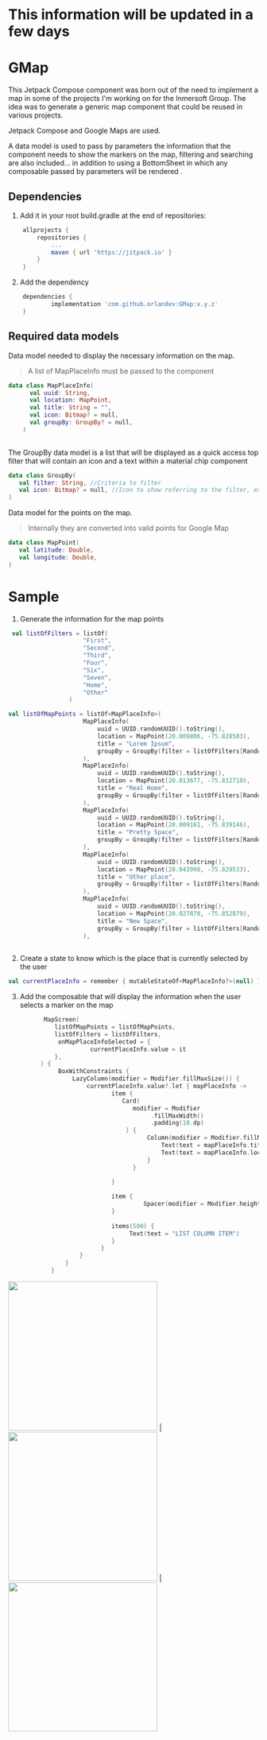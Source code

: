 # This information will be updated in a few days

# GMap
  This Jetpack Compose component was born out of the need to implement a map in some of the projects I'm working on for the Inmersoft Group.
  The idea was to generate a generic map component that could be reused in various projects.

  Jetpack Compose and Google Maps are used.

  A data model is used to pass by parameters the information that the component needs to show the markers on the map, filtering and searching are also included... in addition to using a BottomSheet in which any composable passed by parameters will be rendered .


## Dependencies

1. Add it in your root build.gradle at the end of repositories:

```gradle
	allprojects {
		repositories {
			...
			maven { url 'https://jitpack.io' }
		}
	}
  ```
2. Add the dependency

```gradle
	dependencies {
	        implementation 'com.github.orlandev:GMap:x.y.z'
	}
  ```


## Required data models

Data model needed to display the necessary information on the map. 
> A list of MapPlaceInfo must be passed to the component

```kotlin
data class MapPlaceInfo(
      val uuid: String,
      val location: MapPoint,
      val title: String = "",
      val icon: Bitmap? = null,
      val groupBy: GroupBy? = null,
    )
  
 ```
 
 The GroupBy data model is a list that will be displayed as a quick access top filter that will contain an icon and a text within a material chip component
 
 ```kotlin
 data class GroupBy(
    val filter: String, //Criteria to filter
    val icon: Bitmap? = null, //Icon to show referring to the filter, example restaurants
)
 ```
 
 Data model for the points on the map.
 > Internally they are converted into valid points for Google Map
 
 ```kotlin
 data class MapPoint(
    val latitude: Double,
    val longitude: Double,
)
 ```
 
 # Sample
 
 1. Generate the information for the map points
   ```kotlin
    val listOfFilters = listOf(
                        "First",
                        "Second",
                        "Third",
                        "Four",
                        "Six",
                        "Seven",
                        "Home",
                        "Other"
                    )
   
   val listOfMapPoints = listOf<MapPlaceInfo>(
                        MapPlaceInfo(
                            uuid = UUID.randomUUID().toString(),
                            location = MapPoint(20.009806, -75.828503),
                            title = "Lorem Ipsum",
                            groupBy = GroupBy(filter = listOfFilters[Random().nextInt(listOfFilters.size)]),
                        ),
                        MapPlaceInfo(
                            uuid = UUID.randomUUID().toString(),
                            location = MapPoint(20.013677, -75.812710),
                            title = "Real Home",
                            groupBy = GroupBy(filter = listOfFilters[Random().nextInt(listOfFilters.size)]),
                        ),
                        MapPlaceInfo(
                            uuid = UUID.randomUUID().toString(),
                            location = MapPoint(20.009161, -75.839146),
                            title = "Pretty Space",
                            groupBy = GroupBy(filter = listOfFilters[Random().nextInt(listOfFilters.size)]),
                        ),
                        MapPlaceInfo(
                            uuid = UUID.randomUUID().toString(),
                            location = MapPoint(20.043998, -75.829533),
                            title = "Other place",
                            groupBy = GroupBy(filter = listOfFilters[Random().nextInt(listOfFilters.size)]),
                        ),
                        MapPlaceInfo(
                            uuid = UUID.randomUUID().toString(),
                            location = MapPoint(20.027870, -75.852879),
                            title = "New Space",
                            groupBy = GroupBy(filter = listOfFilters[Random().nextInt(listOfFilters.size)]),
                        ),
                        
   ```
   
2. Create a state to know which is the place that is currently selected by the user
```kotlin
val currentPlaceInfo = remember { mutableStateOf<MapPlaceInfo?>(null) } 
```

3. Add the composable that will display the information when the user selects a marker on the map
```kotlin
          MapScreen(
             listOfMapPoints = listOfMapPoints,
             listOfFilters = listOfFilters,
              onMapPlaceInfoSelected = {
                       currentPlaceInfo.value = it
             },
         ) {
              BoxWithConstraints {
                  LazyColumn(modifier = Modifier.fillMaxSize()) {
                      currentPlaceInfo.value?.let { mapPlaceInfo ->
                             item {
                                Card(
                                   modifier = Modifier
                                        .fillMaxWidth()
                                        .padding(10.dp)
                                 ) {
                                       Column(modifier = Modifier.fillMaxSize()) {
                                           Text(text = mapPlaceInfo.title)
                                           Text(text = mapPlaceInfo.location.toString())
                                       }
                                   }

                             }
                
                             item {
                                      Spacer(modifier = Modifier.height(20.dp))
                             }
                             
                             items(500) {
                                  Text(text = "LIST COLUMN ITEM")
                             }
                          }
                    }
                }
            }
```

<img src="screenshots/first.webp" width="300"> | <img src="screenshots/second.webp" width="300"> | <img src="screenshots/other.webp" width="300">
   
   
   
   
   
   
   
   
   
   
   
   
   
   
   
   
   
   
   
 
 
 
 
